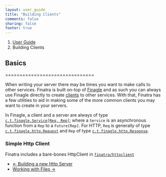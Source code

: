 ```yaml
---
layout: user_guide
title: "Building Clients"
comments: false
sharing: false
footer: true
---
```


<ol class="breadcrumb">
  <li><a href="/finatra/user-guide">User Guide</a></li>
  <li class="active">Building Clients</li>
</ol>

## Basics
===============================

When writing your server there may be times you want to make calls to other services. Finatra is built on-top of [Finagle](https://github.com/twitter/finagle) and as such you can always use Finagle directly to create [clients](http://twitter.github.io/finagle/guide/Clients.html) to other services. With that, Finatra has a few utilities to aid in making some of the more common clients you may want to create in your servers.

In Finagle, a client and a server are always of type [`c.t.finagle.Service[Req, Rep]`](https://github.com/twitter/finagle/blob/develop/finagle-core/src/main/scala/com/twitter/finagle/Service.scala); where a `Service` is an asynchronous function from a `Rep` to a `Future[Rep]`. For HTTP, `Req` is generally of type [`c.t.finagle.http.Request`](https://github.com/twitter/finagle/blob/develop/finagle-http/src/main/scala/com/twitter/finagle/http/Request.scala) and `Rep` of type [`c.t.finagle.http.Response`](https://github.com/twitter/finagle/blob/develop/finagle-http/src/main/scala/com/twitter/finagle/http/Response.scala).

### Simple Http Client

Finatra includes a bare-bones HttpClient in [`finatra/httpclient`](https://github.com/twitter/finatra/tree/develop/httpclient)


<nav>
  <ul class="pager">
    <li class="previous"><a href="/finatra/user-guide/build-new-http-server"><span aria-hidden="true">&larr;</span>&nbsp;Building&nbsp;a&nbsp;new&nbsp;Http&nbsp;Server</a></li>
    <li class="next"><a href="/finatra/user-guide/files">Working&nbsp;with&nbsp;Files&nbsp;<span aria-hidden="true">&rarr;</span></a></li>
  </ul>
</nav>
